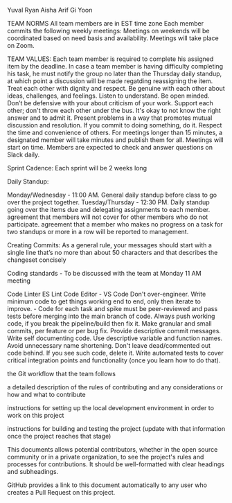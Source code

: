 
Yuval
Ryan
Aisha
Arif
Gi Yoon


TEAM NORMS
All team members are in EST time zone
Each member commits the following weekly meetings:
Meetings on weekends will be coordinated based on need basis and availability.
Meetings will take place on Zoom.

TEAM VALUES:
Each team member is required to complete his assigned item by the deadline. In case a team member is having difficulty completing his task, he must notify the group no later than the Thursday daily standup, at which point a discussion will be made regatding reassigning the item.
Treat each other with dignity and respect.
Be genuine with each other about ideas, challenges, and feelings.
Listen to understand.
Be open minded.
Don’t be defensive with your about criticism of your work.
Support each other; don't throw each other under the bus.
It's okay to not know the right answer and to admit it.
Present problems in a way that promotes mutual discussion and resolution.
If you commit to doing something, do it.
Respect the time and convenience of others.
For meetings longer than 15 minutes, a designated member will take minutes and publish them for all.
Meetings will start on time.
Members are expected to check and answer questions on Slack daily.

Sprint Cadence:
Each sprint will be 2 weeks long

Daily Standup:

Monday/Wednesday - 11:00 AM. General daily standup before class to go over the project together.
Tuesday/Thursday - 12:30 PM. Daily standup going over the items due and delegating assignments to each member.
agreement that members will not cover for other members who do not participate.
agreement that a member who makes no progress on a task for two standups or more in a row will be reported to management.

Creating Commits:
As a general rule, your messages should start with a single line that’s no more than about 50 characters and that describes the changeset concisely
 

Coding standards - To be discussed with the team at Monday 11 AM meeting

Code Linter ES Lint
Code Editor - VS Code
Don't over-engineer. Write minimum code to get things working end to end, only then iterate to improve. - Code for each task and spike must be peer-reviewed and pass tests before merging into the main branch of code.
Always push working code, if you break the pipeline/build then fix it.
Make granular and small commits, per feature or per bug fix.
Provide descriptive commit messages.
Write self documenting code. Use descriptive variable and function names. Avoid unnecessary name shortening.
Don't leave dead/commented out code behind. If you see such code, delete it.
Write automated tests to cover critical integration points and functionality (once you learn how to do that).


the Git workflow that the team follows

a detailed description of the rules of contributing and any considerations or how and what to contribute

instructions for setting up the local development environment in order to work on this project

instructions for building and testing the project (update with that information once the project reaches that stage)

This documents allows potential contributors, whether in the open source community or in a private organization, to see the project's rules and processes for contributions. It should be well-formatted with clear headings and subheadings.

GitHub provides a link to this document automatically to any user who creates a Pull Request on this project.
